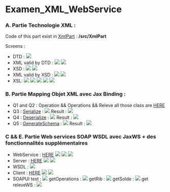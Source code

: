 # Examen_XML_WebService
<div>
    <div>
    <h3>A. Partie Technologie XML :</h3>
    <p>Code of this part exist in <a href="https://github.com/Moroccan-Ghost/Examen_XML_WebService/tree/master/src/XmlPart">XmlPart</a> : <b>/src/XmlPart</b></p>
    Screens : 
    <ul>
        <li>
            DTD : 
            <img src="src/screens/xml/dtd.PNG">
        </li>
        <li>
            XML valid by DTD : 
            <img src="src/screens/xml/xml_dtd.PNG">
            <img src="src/screens/xml/xml_dtd_web.PNG">
        </li>
        <li>
            XSD :
            <img src="src/screens/xml/xsd1.PNG">
            <img src="src/screens/xml/xsd2.PNG">
        </li>
        <li>
            XML valid by XSD : 
            <img src="src/screens/xml/xml_xsd.PNG">
            <img src="src/screens/xml/xml_xsd_web.PNG">
        </li>
        <li>
            XSL:
            <img src="src/screens/xml/xsl1.PNG">
            <img src="src/screens/xml/xsl2.PNG">
            <img src="src/screens/xml/xsl3.PNG">
            <img src="src/screens/xml/xsl4.PNG">
            <img src="src/screens/xml/xsl_web.PNG">
        </li>
    </ul>
    </div>
    <div>
    <h3>B. Partie Mapping Objet XML avec Jax Binding :</h3>
    <ul>
        <li>
           Q1 and Q2 : Operation && Operations && Releve all those class are <a href="src/main/mappingObject/operationServices">HERE</a>
        </li>
        <li>
            Q3 : <a href="src/main/mappingObject/Serialize.java">Serialize</a> :
            <img src="src/screens/Part2/Serialize.PNG">
            Result : 
            <img src="src/screens/Part2/Serialize_o.PNG">
        </li>
        <li>
            Q4 : <a href="src/main/mappingObject/deserialize.java">Deserialize</a> :
            <img src="src/screens/Part2/deserialize.PNG">
            Result : 
            <img src="src/screens/Part2/deserialize_o.PNG">
        </li>
        <li>
            Q5 : <a href="src/main/mappingObject/generateSchema.java">GenerateSchema</a> :
            <img src="src/screens/Part2/generateSchema.PNG">
            Result : 
            <img src="src/screens/Part2/generateSchema_o.PNG">
        </li>
    </ul>
    </div>
    <div>
    <h3>C && E. Partie Web services SOAP WSDL avec JaxWS + des fonctionnalités supplémentaires</h3>
    <ul>
        <li>
            WebService : <a href="src/main/mappingObject/soapPart/releveWS.java">HERE</a>
            <img src="src/screens/Part3/releveWS1.PNG">
            <img src="src/screens/Part3/releveWS2.PNG">
            <img src="src/screens/Part3/releveWS3.PNG">
        </li>
        <li>
            Server : <a href="src/main/mappingObject/soapPart/Server.java">HERE</a>
            <img src="src/screens/Part3/server.PNG">
            <img src="src/screens/Part3/server_o.PNG">
        </li>
        <li>
            WSDL :
            <img src="src/screens/Part3/WSDL.PNG">
        </li>
        <li>
            Client : <a href="src/main/mappingObject/soapPart/Client.java">HERE</a>
            <img src="src/screens/Part3/client.PNG">
            <img src="src/screens/Part3/client_test.PNG">
        </li>
        <li>
            SOAPUI test : 
            <img src="src/screens/Part3/soapui/soapui.PNG">
            getOperations : 
            <img src="src/screens/Part3/soapui/soapui_getOperations.PNG">
            getRib : 
            <img src="src/screens/Part3/soapui/soapui_getRIB.PNG">
            getSolde : 
            <img src="src/screens/Part3/soapui/soapui_getSolde.PNG">
            get releveWS : 
            <img src="src/screens/Part3/soapui/soapui_releveWS.PNG">
        </li>
    </ul>
    </div>
</div>